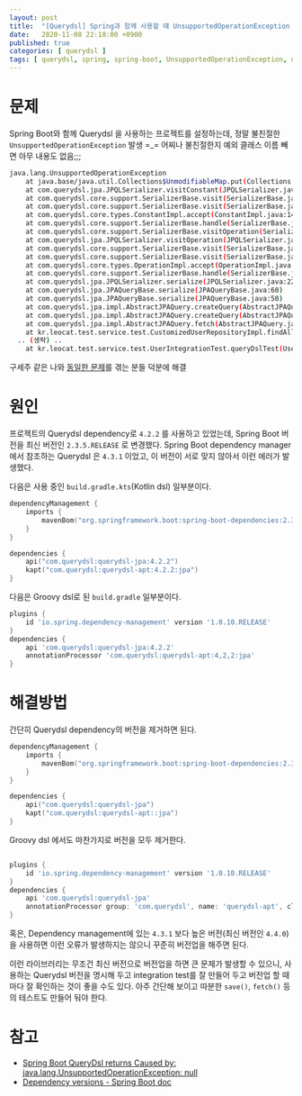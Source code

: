 ```yaml
---
layout: post
title:  "[Querydsl] Spring과 함께 사용할 때 UnsupportedOperationException 문제"
date:   2020-11-08 22:18:00 +0900
published: true
categories: [ querydsl ]
tags: [ querydsl, spring, spring-boot, UnsupportedOperationException, dependency management, dependency, version, mismatch ]
---
```


# 문제

Spring Boot와 함께 Querydsl 을 사용하는 프로젝트를 설정하는데, 정말 불친절한 `UnsupportedOperationException` 발생 =_= 어찌나 불친절한지 예외 클래스 이름 빼면 아무 내용도 없음;;;

```bash
java.lang.UnsupportedOperationException
	at java.base/java.util.Collections$UnmodifiableMap.put(Collections.java:1457)
	at com.querydsl.jpa.JPQLSerializer.visitConstant(JPQLSerializer.java:327)
	at com.querydsl.core.support.SerializerBase.visit(SerializerBase.java:221)
	at com.querydsl.core.support.SerializerBase.visit(SerializerBase.java:36)
	at com.querydsl.core.types.ConstantImpl.accept(ConstantImpl.java:140)
	at com.querydsl.core.support.SerializerBase.handle(SerializerBase.java:122)
	at com.querydsl.core.support.SerializerBase.visitOperation(SerializerBase.java:301)
	at com.querydsl.jpa.JPQLSerializer.visitOperation(JPQLSerializer.java:426)
	at com.querydsl.core.support.SerializerBase.visit(SerializerBase.java:262)
	at com.querydsl.core.support.SerializerBase.visit(SerializerBase.java:36)
	at com.querydsl.core.types.OperationImpl.accept(OperationImpl.java:83)
	at com.querydsl.core.support.SerializerBase.handle(SerializerBase.java:122)
	at com.querydsl.jpa.JPQLSerializer.serialize(JPQLSerializer.java:220)
	at com.querydsl.jpa.JPAQueryBase.serialize(JPAQueryBase.java:60)
	at com.querydsl.jpa.JPAQueryBase.serialize(JPAQueryBase.java:50)
	at com.querydsl.jpa.impl.AbstractJPAQuery.createQuery(AbstractJPAQuery.java:98)
	at com.querydsl.jpa.impl.AbstractJPAQuery.createQuery(AbstractJPAQuery.java:94)
	at com.querydsl.jpa.impl.AbstractJPAQuery.fetch(AbstractJPAQuery.java:201)
	at kr.leocat.test.service.test.CustomizedUserRepositoryImpl.findAllOverTenYearsOld(CustomizedUserRepositoryImpl.kt:13)
  .. (생략) ..
	at kr.leocat.test.service.test.UserIntegrationTest.queryDslTest(UserIntegrationTest.groovy:33)
```

구세주 같은 나와 [동일한 문제]([https://stackoverflow.com/questions/62112312/spring-boot-querydsl-returns-caused-by-java-lang-unsupportedoperationexception](https://stackoverflow.com/questions/62112312/spring-boot-querydsl-returns-caused-by-java-lang-unsupportedoperationexception))를 겪는 분들 덕분에 해결


# 원인

프로젝트의 Querydsl dependency로 `4.2.2` 를 사용하고 있었는데, Spring Boot 버전을 최신 버전인 `2.3.5.RELEASE` 로 변경했다. Spring Boot dependency manager에서 참조하는 Querydsl 은 `4.3.1` 이었고, 이 버전이 서로 맞지 않아서 이런 에러가 발생했다.

다음은 사용 중인 `build.gradle.kts`(Kotlin dsl) 일부분이다.

```kotlin
dependencyManagement {
    imports {
        mavenBom("org.springframework.boot:spring-boot-dependencies:2.3.5")
    }
}

dependencies {
    api("com.querydsl:querydsl-jpa:4.2.2")
    kapt("com.querydsl:querydsl-apt:4.2.2:jpa")
}
```

다음은 Groovy dsl로 된 `build.gradle` 일부분이다.

```groovy
plugins {
    id 'io.spring.dependency-management' version '1.0.10.RELEASE'
}
dependencies {
    api 'com.querydsl:querydsl-jpa:4.2.2'
    annotationProcessor 'com.querydsl:querydsl-apt:4,2,2:jpa'
}
```


# 해결방법

간단히 Querydsl dependency의 버전을 제거하면 된다.

```kotlin
dependencyManagement {
    imports {
        mavenBom("org.springframework.boot:spring-boot-dependencies:2.3.5")
    }
}

dependencies {
    api("com.querydsl:querydsl-jpa")
    kapt("com.querydsl:querydsl-apt::jpa")
}
```

Groovy dsl 에서도 마찬가지로 버전을 모두 제거한다.

```groovy

plugins {
    id 'io.spring.dependency-management' version '1.0.10.RELEASE'
}
dependencies {
    api 'com.querydsl:querydsl-jpa'
    annotationProcessor group: 'com.querydsl', name: 'querydsl-apt', classifier: 'jpa'
}
```

혹은, Dependency management에 있는 `4.3.1` 보다 높은 버전(최신 버전인 `4.4.0`)을 사용하면 이런 오류가 발생하지는 않으니 꾸준히 버전업을 해주면 된다.

이런 라이브러리는 무조건 최신 버전으로 버전업을 하면 큰 문제가 발생할 수 있으니, 사용하는 Querydsl 버전을 명시해 두고 integration test를 잘 만들어 두고 버전업 할 때 마다 잘 확인하는 것이 좋을 수도 있다. 아주 간단해 보이고 따분한 `save()`, `fetch()` 등의 테스트도 만들어 둬야 한다.


# 참고

- [Spring Boot QueryDsl returns Caused by: java.lang.UnsupportedOperationException: null](https://stackoverflow.com/questions/62112312/spring-boot-querydsl-returns-caused-by-java-lang-unsupportedoperationexception)
- [Dependency versions - Spring Boot doc](https://docs.spring.io/spring-boot/docs/2.3.5.RELEASE/reference/html/appendix-dependency-versions.html)
